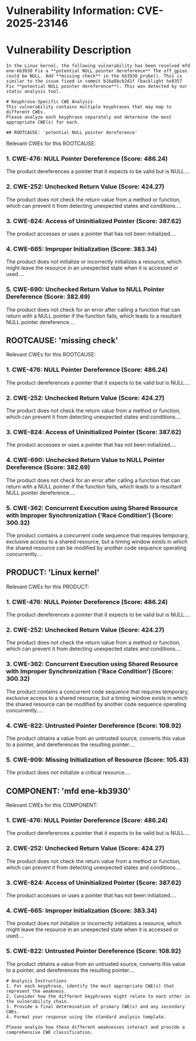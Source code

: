 # Vulnerability Information: CVE-2025-23146

# Vulnerability Description

    In the Linux kernel, the following vulnerability has been resolved mfd ene-kb3930 Fix a **potential NULL pointer dereference** The off_gpios could be NULL. Add **missing check** in the kb3930_probe(). This is similar to the issue fixed in commit b1ba8bcb2d1f (backlight hx8357 Fix **potential NULL pointer dereference**). This was detected by our static analysis tool.

    # Keyphrase-Specific CWE Analysis
    This vulnerability contains multiple keyphrases that may map to different CWEs. 
    Please analyze each keyphrase separately and determine the most appropriate CWE(s) for each.

    ## ROOTCAUSE: 'potential NULL pointer dereference'

Relevant CWEs for this ROOTCAUSE:

### 1. CWE-476: NULL Pointer Dereference (Score: 486.24)

The product dereferences a pointer that it expects to be valid but is NULL....

### 2. CWE-252: Unchecked Return Value (Score: 424.27)

The product does not check the return value from a method or function, which can prevent it from detecting unexpected states and conditions....

### 3. CWE-824: Access of Uninitialized Pointer (Score: 387.62)

The product accesses or uses a pointer that has not been initialized....

### 4. CWE-665: Improper Initialization (Score: 383.34)

The product does not initialize or incorrectly initializes a resource, which might leave the resource in an unexpected state when it is accessed or used....

### 5. CWE-690: Unchecked Return Value to NULL Pointer Dereference (Score: 382.69)

The product does not check for an error after calling a function that can return with a NULL pointer if the function fails, which leads to a resultant NULL pointer dereference....

## ROOTCAUSE: 'missing check'

Relevant CWEs for this ROOTCAUSE:

### 1. CWE-476: NULL Pointer Dereference (Score: 486.24)

The product dereferences a pointer that it expects to be valid but is NULL....

### 2. CWE-252: Unchecked Return Value (Score: 424.27)

The product does not check the return value from a method or function, which can prevent it from detecting unexpected states and conditions....

### 3. CWE-824: Access of Uninitialized Pointer (Score: 387.62)

The product accesses or uses a pointer that has not been initialized....

### 4. CWE-690: Unchecked Return Value to NULL Pointer Dereference (Score: 382.69)

The product does not check for an error after calling a function that can return with a NULL pointer if the function fails, which leads to a resultant NULL pointer dereference....

### 5. CWE-362: Concurrent Execution using Shared Resource with Improper Synchronization ('Race Condition') (Score: 300.32)

The product contains a concurrent code sequence that requires temporary, exclusive access to a shared resource, but a timing window exists in which the shared resource can be modified by another code sequence operating concurrently....

## PRODUCT: 'Linux kernel'

Relevant CWEs for this PRODUCT:

### 1. CWE-476: NULL Pointer Dereference (Score: 486.24)

The product dereferences a pointer that it expects to be valid but is NULL....

### 2. CWE-252: Unchecked Return Value (Score: 424.27)

The product does not check the return value from a method or function, which can prevent it from detecting unexpected states and conditions....

### 3. CWE-362: Concurrent Execution using Shared Resource with Improper Synchronization ('Race Condition') (Score: 300.32)

The product contains a concurrent code sequence that requires temporary, exclusive access to a shared resource, but a timing window exists in which the shared resource can be modified by another code sequence operating concurrently....

### 4. CWE-822: Untrusted Pointer Dereference (Score: 108.92)

The product obtains a value from an untrusted source, converts this value to a pointer, and dereferences the resulting pointer....

### 5. CWE-909: Missing Initialization of Resource (Score: 105.43)

The product does not initialize a critical resource....

## COMPONENT: 'mfd ene-kb3930'

Relevant CWEs for this COMPONENT:

### 1. CWE-476: NULL Pointer Dereference (Score: 486.24)

The product dereferences a pointer that it expects to be valid but is NULL....

### 2. CWE-252: Unchecked Return Value (Score: 424.27)

The product does not check the return value from a method or function, which can prevent it from detecting unexpected states and conditions....

### 3. CWE-824: Access of Uninitialized Pointer (Score: 387.62)

The product accesses or uses a pointer that has not been initialized....

### 4. CWE-665: Improper Initialization (Score: 383.34)

The product does not initialize or incorrectly initializes a resource, which might leave the resource in an unexpected state when it is accessed or used....

### 5. CWE-822: Untrusted Pointer Dereference (Score: 108.92)

The product obtains a value from an untrusted source, converts this value to a pointer, and dereferences the resulting pointer....


    # Analysis Instructions
    1. For each keyphrase, identify the most appropriate CWE(s) that represent the weakness.
    2. Consider how the different keyphrases might relate to each other in the vulnerability chain.
    3. Provide a final determination of primary CWE(s) and any secondary CWEs.
    4. Format your response using the standard analysis template.

    Please analyze how these different weaknesses interact and provide a comprehensive CWE classification.
    